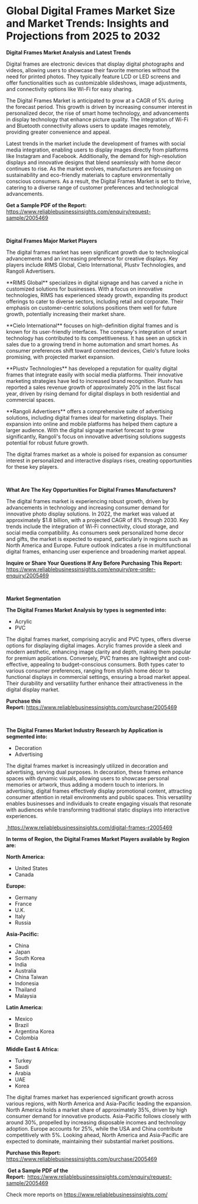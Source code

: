 <p><h1>Global Digital Frames Market Size and Market Trends: Insights and Projections from 2025 to 2032</h1></p><p><strong>Digital Frames Market Analysis and Latest Trends</strong></p>
<p><p>Digital frames are electronic devices that display digital photographs and videos, allowing users to showcase their favorite memories without the need for printed photos. They typically feature LCD or LED screens and offer functionalities such as customizable slideshows, image adjustments, and connectivity options like Wi-Fi for easy sharing.</p><p>The Digital Frames Market is anticipated to grow at a CAGR of 5% during the forecast period. This growth is driven by increasing consumer interest in personalized decor, the rise of smart home technology, and advancements in display technology that enhance picture quality. The integration of Wi-Fi and Bluetooth connectivity allows users to update images remotely, providing greater convenience and appeal.</p><p>Latest trends in the market include the development of frames with social media integration, enabling users to display images directly from platforms like Instagram and Facebook. Additionally, the demand for high-resolution displays and innovative designs that blend seamlessly with home decor continues to rise. As the market evolves, manufacturers are focusing on sustainability and eco-friendly materials to capture environmentally conscious consumers. As a result, the Digital Frames Market is set to thrive, catering to a diverse range of customer preferences and technological advancements.</p></p>
<p><strong>Get a Sample PDF of the Report:&nbsp;</strong> <a href="https://www.reliablebusinessinsights.com/enquiry/request-sample/2005469?utm_campaign=3499&utm_medium=2&utm_source=Github&utm_content=ia&utm_term=05042025&utm_id=digital-frames">https://www.reliablebusinessinsights.com/enquiry/request-sample/2005469</a></p>
<p>&nbsp;</p>
<p><strong>Digital Frames Major Market Players</strong></p>
<p><p>The digital frames market has seen significant growth due to technological advancements and an increasing preference for creative displays. Key players include RIMS Global, Cielo International, Plustv Technologies, and Rangoli Advertisers.</p><p>**RIMS Global** specializes in digital signage and has carved a niche in customized solutions for businesses. With a focus on innovative technologies, RIMS has experienced steady growth, expanding its product offerings to cater to diverse sectors, including retail and corporate. Their emphasis on customer-centric solutions positions them well for future growth, potentially increasing their market share.</p><p>**Cielo International** focuses on high-definition digital frames and is known for its user-friendly interfaces. The company's integration of smart technology has contributed to its competitiveness. It has seen an uptick in sales due to a growing trend in home automation and smart homes. As consumer preferences shift toward connected devices, Cielo's future looks promising, with projected market expansion.</p><p>**Plustv Technologies** has developed a reputation for quality digital frames that integrate easily with social media platforms. Their innovative marketing strategies have led to increased brand recognition. Plustv has reported a sales revenue growth of approximately 20% in the last fiscal year, driven by rising demand for digital displays in both residential and commercial spaces.</p><p>**Rangoli Advertisers** offers a comprehensive suite of advertising solutions, including digital frames ideal for marketing displays. Their expansion into online and mobile platforms has helped them capture a larger audience. With the digital signage market forecast to grow significantly, Rangoli's focus on innovative advertising solutions suggests potential for robust future growth.</p><p>The digital frames market as a whole is poised for expansion as consumer interest in personalized and interactive displays rises, creating opportunities for these key players.</p></p>
<p>&nbsp;</p>
<p><strong>What Are The Key Opportunities For Digital Frames Manufacturers?</strong></p>
<p><p>The digital frames market is experiencing robust growth, driven by advancements in technology and increasing consumer demand for innovative photo display solutions. In 2022, the market was valued at approximately $1.8 billion, with a projected CAGR of 8% through 2030. Key trends include the integration of Wi-Fi connectivity, cloud storage, and social media compatibility. As consumers seek personalized home decor and gifts, the market is expected to expand, particularly in regions such as North America and Europe. Future outlook indicates a rise in multifunctional digital frames, enhancing user experience and broadening market appeal.</p></p>
<p><strong>Inquire or Share Your Questions If Any Before Purchasing This Report:</strong> <a href="https://www.reliablebusinessinsights.com/enquiry/pre-order-enquiry/2005469?utm_campaign=3499&utm_medium=2&utm_source=Github&utm_content=ia&utm_term=05042025&utm_id=digital-frames">https://www.reliablebusinessinsights.com/enquiry/pre-order-enquiry/2005469</a></p>
<p>&nbsp;</p>
<p><strong>Market Segmentation</strong></p>
<p><strong>The Digital Frames Market Analysis by types is segmented into:</strong></p>
<p><ul><li>Acrylic</li><li>PVC</li></ul></p>
<p><p>The digital frames market, comprising acrylic and PVC types, offers diverse options for displaying digital images. Acrylic frames provide a sleek and modern aesthetic, enhancing image clarity and depth, making them popular for premium applications. Conversely, PVC frames are lightweight and cost-effective, appealing to budget-conscious consumers. Both types cater to various consumer preferences, ranging from stylish home décor to functional displays in commercial settings, ensuring a broad market appeal. Their durability and versatility further enhance their attractiveness in the digital display market.</p></p>
<p><strong>Purchase this Report:&nbsp;</strong><a href="https://www.reliablebusinessinsights.com/purchase/2005469?utm_campaign=3499&utm_medium=2&utm_source=Github&utm_content=ia&utm_term=05042025&utm_id=digital-frames">https://www.reliablebusinessinsights.com/purchase/2005469</a></p>
<p>&nbsp;</p>
<p><strong>The Digital Frames Market Industry Research by Application is segmented into:</strong></p>
<p><ul><li>Decoration</li><li>Advertising</li></ul></p>
<p><p>The digital frames market is increasingly utilized in decoration and advertising, serving dual purposes. In decoration, these frames enhance spaces with dynamic visuals, allowing users to showcase personal memories or artwork, thus adding a modern touch to interiors. In advertising, digital frames effectively display promotional content, attracting consumer attention in retail environments and public spaces. This versatility enables businesses and individuals to create engaging visuals that resonate with audiences while transforming traditional static displays into interactive experiences.</p></p>
<p><a href="https://www.reliablebusinessinsights.com/digital-frames-r2005469?utm_campaign=3499&utm_medium=2&utm_source=Github&utm_content=ia&utm_term=05042025&utm_id=digital-frames">&nbsp;https://www.reliablebusinessinsights.com/digital-frames-r2005469</a></p>
<p><strong>In terms of Region, the Digital Frames Market Players available by Region are:</strong></p>
<p>
    <p> <strong> North America: </strong>
        <ul>
            <li>United States</li>
            <li>Canada</li>
        </ul>
        </p> 
    <p> <strong> Europe: </strong>
        <ul>
            <li>Germany</li>
            <li>France</li>
            <li>U.K.</li>
            <li>Italy</li>
            <li>Russia</li>
        </ul>
        </p> 
    <p> <strong> Asia-Pacific: </strong>
        <ul>
            <li>China</li>
            <li>Japan</li>
            <li>South Korea</li>
            <li>India</li>
            <li>Australia</li>
            <li>China Taiwan</li>
            <li>Indonesia</li>
            <li>Thailand</li>
            <li>Malaysia</li>
        </ul>
        </p> 
    <p> <strong> Latin America: </strong>
        <ul>
            <li>Mexico</li>
            <li>Brazil</li>
            <li>Argentina Korea</li>
            <li>Colombia</li>
        </ul>
        </p> 
    <p> <strong> Middle East & Africa: </strong>
        <ul>
            <li>Turkey</li>
            <li>Saudi</li>
            <li>Arabia</li>
            <li>UAE</li>
            <li>Korea</li>
        </ul>
    </p>
    </p>
<p><p>The digital frames market has experienced significant growth across various regions, with North America and Asia-Pacific leading the expansion. North America holds a market share of approximately 35%, driven by high consumer demand for innovative products. Asia-Pacific follows closely with around 30%, propelled by increasing disposable incomes and technology adoption. Europe accounts for 25%, while the USA and China contribute competitively with 5%. Looking ahead, North America and Asia-Pacific are expected to dominate, maintaining their substantial market positions.</p></p>
<p><strong>Purchase this Report: </strong><a href="https://www.reliablebusinessinsights.com/purchase/2005469?utm_campaign=3499&utm_medium=2&utm_source=Github&utm_content=ia&utm_term=05042025&utm_id=digital-frames">https://www.reliablebusinessinsights.com/purchase/2005469</a></p>
<p>&nbsp;<strong>Get a Sample PDF of the Report:&nbsp;&nbsp;</strong><a href="https://www.reliablebusinessinsights.com/enquiry/request-sample/2005469?utm_campaign=3499&utm_medium=2&utm_source=Github&utm_content=ia&utm_term=05042025&utm_id=digital-frames">https://www.reliablebusinessinsights.com/enquiry/request-sample/2005469</a></p>
<p><strong></strong></p>
<p>Check more reports on <a href="https://www.reliablebusinessinsights.com/?utm_campaign=3499&utm_medium=2&utm_source=Github&utm_content=ia&utm_term=05042025&utm_id=digital-frames">https://www.reliablebusinessinsights.com/</a></p>
